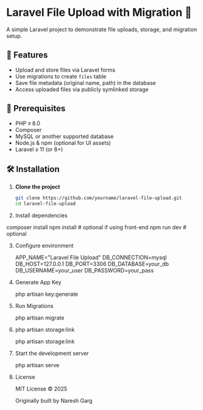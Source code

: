 # Laravel File Upload with Migration 📁

A simple Laravel project to demonstrate file uploads, storage, and migration setup.

## 🧰 Features

- Upload and store files via Laravel forms  
- Use migrations to create `files` table  
- Save file metadata (original name, path) in the database  
- Access uploaded files via publicly symlinked storage  

## 🚀 Prerequisites

- PHP ≥ 8.0  
- Composer  
- MySQL or another supported database  
- Node.js & npm (optional for UI assets)  
- Laravel ≥ 11 (or 8+)  

## 🛠️ Installation

1. **Clone the project**  
   ```bash
   git clone https://github.com/yourname/laravel-file-upload.git
   cd laravel-file-upload


2. Install dependencies

  composer install
  npm install # optional if using front-end
  npm run dev # optional

3. Configure environment


   APP_NAME="Laravel File Upload"
   DB_CONNECTION=mysql
   DB_HOST=127.0.0.1
   DB_PORT=3306
   DB_DATABASE=your_db
   DB_USERNAME=your_user
   DB_PASSWORD=your_pass
4. Generate App Key

   php artisan key:generate

5. Run Migrations

   php artisan migrate

6. php artisan storage:link

   php artisan storage:link

7. Start the development server

   php artisan serve   

8. License

   MIT License © 2025

   Originally built by Naresh Garg
